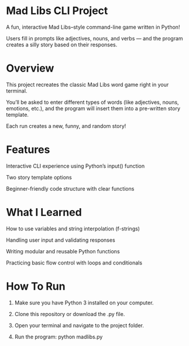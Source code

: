 # Mad Libs CLI Project
A fun, interactive Mad Libs–style command-line game written in Python!

Users fill in prompts like adjectives, nouns, and verbs — and the program creates a silly story based on their responses.

# Overview
This project recreates the classic Mad Libs word game right in your terminal.

You’ll be asked to enter different types of words (like adjectives, nouns, emotions, etc.), and the program will insert them into a pre-written story template.

Each run creates a new, funny, and random story!

# Features
Interactive CLI experience using Python’s input() function

Two story template options

Beginner-friendly code structure with clear functions

# What I Learned
How to use variables and string interpolation (f-strings)

Handling user input and validating responses

Writing modular and reusable Python functions

Practicing basic flow control with loops and conditionals

# How To Run
1. Make sure you have Python 3 installed on your computer.

2. Clone this repository or download the .py file.

3. Open your terminal and navigate to the project folder.

4. Run the program: python madlibs.py
